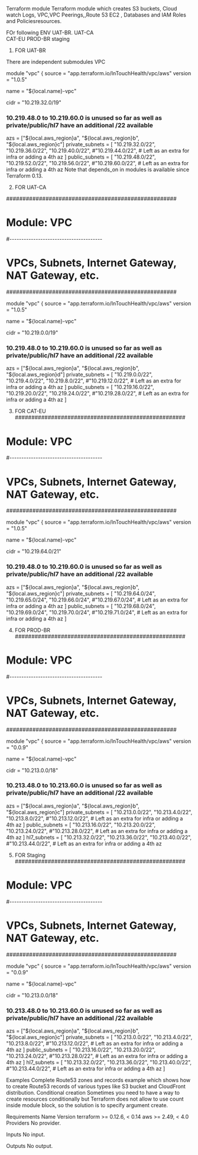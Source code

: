  Terraform module
Terraform module which creates S3 buckets, Cloud watch Logs, VPC,VPC Peerings,,Route 53 EC2 , Databases and IAM Roles and Policiesresources.

FOr following ENV 
UAT-BR. 
UAT-CA  
CAT-EU 
PROD-BR 
staging

1. FOR UAT-BR 

There are independent submodules VPC 

module "vpc" {
  source  = "app.terraform.io/InTouchHealth/vpc/aws"
  version = "1.0.5"

  name = "${local.name}-vpc"

  cidr = "10.219.32.0/19"
  ### 10.219.48.0 to 10.219.60.0 is unused so far as well as private/public/hl7 have an additional /22 available

  azs = ["${local.aws_region}a", "${local.aws_region}b", "${local.aws_region}c"]
  private_subnets = [
    "10.219.32.0/22",
    "10.219.36.0/22",
    "10.219.40.0/22",
    #"10.219.44.0/22", # Left as an extra for infra or adding a 4th az
  ]
  public_subnets = [
    "10.219.48.0/22",
    "10.219.52.0/22",
    "10.219.56.0/22",
    #"10.219.60.0/22", # Left as an extra for infra or adding a 4th az
Note that depends_on in modules is available since Terraform 0.13.

2. FOR UAT-CA

####################################################
# Module: VPC
#---------------------------------------
# VPCs, Subnets, Internet Gateway, NAT Gateway, etc.
####################################################

module "vpc" {
  source  = "app.terraform.io/InTouchHealth/vpc/aws"
  version = "1.0.5"

  name = "${local.name}-vpc"

  cidr = "10.219.0.0/19"
  ### 10.219.48.0 to 10.219.60.0 is unused so far as well as private/public/hl7 have an additional /22 available

  azs = ["${local.aws_region}a", "${local.aws_region}b", "${local.aws_region}d"]
  private_subnets = [
    "10.219.0.0/22",
    "10.219.4.0/22",
    "10.219.8.0/22",
    #"10.219.12.0/22", # Left as an extra for infra or adding a 4th az
  ]
  public_subnets = [
    "10.219.16.0/22",
    "10.219.20.0/22",
    "10.219.24.0/22",
    #"10.219.28.0/22", # Left as an extra for infra or adding a 4th az
  ]

3. FOR CAT-EU 
####################################################
# Module: VPC
#---------------------------------------
# VPCs, Subnets, Internet Gateway, NAT Gateway, etc.
####################################################

module "vpc" {
  source  = "app.terraform.io/InTouchHealth/vpc/aws"
  version = "1.0.5"

  name = "${local.name}-vpc"

  cidr = "10.219.64.0/21"
  ### 10.219.48.0 to 10.219.60.0 is unused so far as well as private/public/hl7 have an additional /22 available

  azs = ["${local.aws_region}a", "${local.aws_region}b", "${local.aws_region}c"]
  private_subnets = [
    "10.219.64.0/24",
    "10.219.65.0/24",
    "10.219.66.0/24",
    #"10.219.67.0/24", # Left as an extra for infra or adding a 4th az
  ]
  public_subnets = [
    "10.219.68.0/24",
    "10.219.69.0/24",
    "10.219.70.0/24",
    #"10.219.71.0/24", # Left as an extra for infra or adding a 4th az
  ]

4. FOR PROD-BR 
   ####################################################
# Module: VPC
#---------------------------------------
# VPCs, Subnets, Internet Gateway, NAT Gateway, etc.
####################################################

module "vpc" {
  source  = "app.terraform.io/InTouchHealth/vpc/aws"
  version = "0.0.9"

  name = "${local.name}-vpc"

  cidr = "10.213.0.0/18"
  ### 10.213.48.0 to 10.213.60.0 is unused so far as well as private/public/hl7 have an additional /22 available

  azs = ["${local.aws_region}a", "${local.aws_region}b", "${local.aws_region}c"]
  private_subnets = [
    "10.213.0.0/22",
    "10.213.4.0/22",
    "10.213.8.0/22",
    #"10.213.12.0/22", # Left as an extra for infra or adding a 4th az
  ]
  public_subnets = [
    "10.213.16.0/22",
    "10.213.20.0/22",
    "10.213.24.0/22",
    #"10.213.28.0/22", # Left as an extra for infra or adding a 4th az
  ]
  hl7_subnets = [
    "10.213.32.0/22",
    "10.213.36.0/22",
    "10.213.40.0/22",
    #"10.213.44.0/22", # Left as an extra for infra or adding a 4th az

5. FOR Staging
    ####################################################
# Module: VPC
#---------------------------------------
# VPCs, Subnets, Internet Gateway, NAT Gateway, etc.
####################################################

module "vpc" {
  source  = "app.terraform.io/InTouchHealth/vpc/aws"
  version = "0.0.9"

  name = "${local.name}-vpc"

  cidr = "10.213.0.0/18"
  ### 10.213.48.0 to 10.213.60.0 is unused so far as well as private/public/hl7 have an additional /22 available

  azs = ["${local.aws_region}a", "${local.aws_region}b", "${local.aws_region}c"]
  private_subnets = [
    "10.213.0.0/22",
    "10.213.4.0/22",
    "10.213.8.0/22",
    #"10.213.12.0/22", # Left as an extra for infra or adding a 4th az
  ]
  public_subnets = [
    "10.213.16.0/22",
    "10.213.20.0/22",
    "10.213.24.0/22",
    #"10.213.28.0/22", # Left as an extra for infra or adding a 4th az
  ]
  hl7_subnets = [
    "10.213.32.0/22",
    "10.213.36.0/22",
    "10.213.40.0/22",
    #"10.213.44.0/22", # Left as an extra for infra or adding a 4th az
  ]

Examples
Complete Route53 zones and records example which shows how to create Route53 records of various types like S3 bucket and CloudFront distribution.
Conditional creation
Sometimes you need to have a way to create resources conditionally but Terraform does not allow to use count inside module block, so the solution is to specify argument create.

Requirements
Name	Version
terraform	>= 0.12.6, < 0.14
aws	>= 2.49, < 4.0
Providers
No provider.

Inputs
No input.

Outputs
No output.





